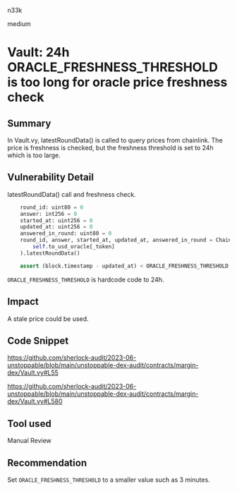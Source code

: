 n33k

medium

# Vault: 24h ORACLE_FRESHNESS_THRESHOLD is too long for oracle price freshness check

## Summary

In Vault.vy, latestRoundData() is called to query prices from chainlink. The price is freshness is checked, but the freshness threshold is set to 24h which is too large.

## Vulnerability Detail

latestRoundData() call and freshness check.

```python
    round_id: uint80 = 0
    answer: int256 = 0
    started_at: uint256 = 0
    updated_at: uint256 = 0
    answered_in_round: uint80 = 0
    round_id, answer, started_at, updated_at, answered_in_round = ChainlinkOracle(
        self.to_usd_oracle[_token]
    ).latestRoundData()

    assert (block.timestamp - updated_at) < ORACLE_FRESHNESS_THRESHOLD, "oracle not fresh"
```

`ORACLE_FRESHNESS_THRESHOLD` is hardcode code to 24h.

## Impact

A stale price could be used.

## Code Snippet

https://github.com/sherlock-audit/2023-06-unstoppable/blob/main/unstoppable-dex-audit/contracts/margin-dex/Vault.vy#L55

https://github.com/sherlock-audit/2023-06-unstoppable/blob/main/unstoppable-dex-audit/contracts/margin-dex/Vault.vy#L580

## Tool used

Manual Review

## Recommendation

Set `ORACLE_FRESHNESS_THRESHOLD` to a smaller value such as 3 minutes.